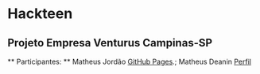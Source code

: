 # Hackteen
## Projeto Empresa Venturus Campinas-SP



** Participantes: ** Matheus Jordão [GitHub Pages](https://github.com/MatheusDeanin/).; Matheus Deanin [Perfil]((https://github.com/MatheusDeanin/))
